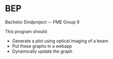# BEP
Bachelor Eindproject -- PME Group 9

This program should:
- Generate a plot using optical imaging of a beam
- Put these graphs in a webapp
- Dynamically update the graph
